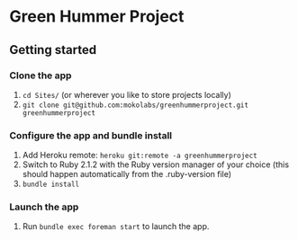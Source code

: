 Green Hummer Project
====================

## Getting started

### Clone the app
1. `cd Sites/` (or wherever you like to store projects locally)
2. `git clone git@github.com:mokolabs/greenhummerproject.git greenhummerproject`

### Configure the app and bundle install
1. Add Heroku remote: `heroku git:remote -a greenhummerproject`
2. Switch to Ruby 2.1.2 with the Ruby version manager of your choice (this
should happen automatically from the .ruby-version file)
3. `bundle install`

### Launch the app
1. Run `bundle exec foreman start` to launch the app.
